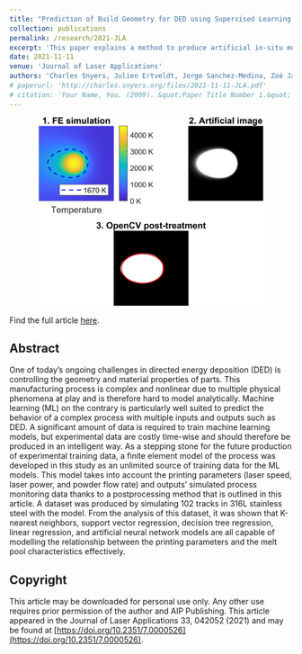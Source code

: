 ```yaml
---
title: "Prediction of Build Geometry for DED using Supervised Learning Methods on Simulated Process Monitoring Data"
collection: publications
permalink: /research/2021-JLA
excerpt: 'This paper explains a method to produce artificial in-situ monitoring data of a metal AM process. A dataset produced with this method, is used to link process parameters and melt pool geometrical properties thanks to Machine Learning shallow algorithms.'
date: 2021-11-11
venue: 'Journal of Laser Applications'
authors: 'Charles Snyers, Julien Ertveldt, Jorge Sanchez-Medina, Zoé Jardon and Jan Helsen'
# paperurl: 'http://charles.snyers.org/files/2021-11-11-JLA.pdf'
# citation: 'Your Name, You. (2009). &quot;Paper Title Number 1.&quot; <i>Journal 1</i>. 1(1).'
---
```

<p align="center">
  <img src="/images/fakeImageComparison.png" width=400/>
</p>

Find the full article [here](https://charles.snyers.org/files/2021-11-11-JLA.pdf).

## Abstract
One of today’s ongoing challenges in directed energy deposition (DED) is controlling the geometry and material properties of parts. This manufacturing process is complex and nonlinear due to multiple physical phenomena at play and is therefore hard to model analytically. Machine learning (ML) on the contrary is particularly well suited to predict the behavior of a complex process with multiple inputs and outputs such as DED. A significant amount of data is required to train machine learning models, but experimental data are costly time-wise and should therefore be produced in an intelligent way. As a stepping stone for the future production of experimental training data, a finite element model of the process was developed in this study as an unlimited source of training data for the ML models. This model takes into account the printing parameters (laser speed, laser power, and powder flow rate) and outputs’ simulated process monitoring data thanks to a postprocessing method that is outlined in this article. A dataset was produced by simulating 102 tracks in 316L stainless steel with the model. From the analysis of this dataset, it was shown that K-nearest neighbors, support vector regression, decision tree regression, linear regression, and artificial neural network models are all capable of modelling the relationship between the printing parameters and the melt pool characteristics effectively.

## Copyright
This article may be downloaded for personal use only. Any other use requires prior permission of the author and AIP Publishing. This article appeared in the Journal of Laser Applications 33, 042052 (2021) and may be found at [https://doi.org/10.2351/7.0000526](https://doi.org/10.2351/7.0000526).

<!-- ![Artifical in-situ monitoring data](/images/fakeImageComparison.png){:height="50%" width="50%"} -->
<!-- [Download paper here](http://academicpages.github.io/files/paper1.pdf) -->
<!-- Recommended citation: Your Name, You. (2009). "Paper Title Number 1." <i>Journal 1</i>. 1(1). -->